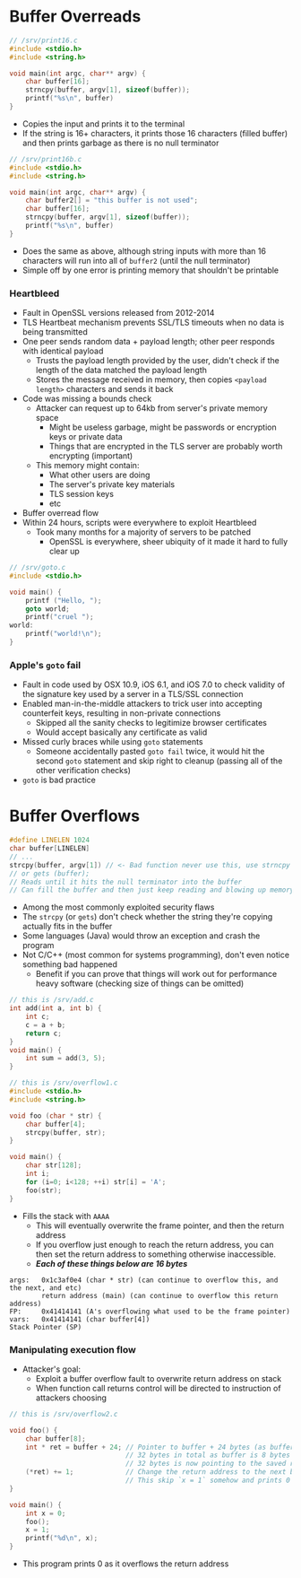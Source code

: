 # Buffer Overreads
```c
// /srv/print16.c
#include <stdio.h>
#include <string.h>

void main(int argc, char** argv) {
	char buffer[16];
	strncpy(buffer, argv[1], sizeof(buffer));
	printf("%s\n", buffer)
}
```
 - Copies the input and prints it to the terminal
 - If the string is 16+ characters, it prints those 16 characters (filled buffer) and then prints garbage as there is no null terminator

```c
// /srv/print16b.c
#include <stdio.h>
#include <string.h>

void main(int argc, char** argv) {
	char buffer2[] = "this buffer is not used";
	char buffer[16];
	strncpy(buffer, argv[1], sizeof(buffer));
	printf("%s\n", buffer)
}
```
 - Does the same as above, although string inputs with more than 16 characters will run into all of `buffer2` (until the null terminator)
 - Simple off by one error is printing memory that shouldn't be printable

### Heartbleed
 - Fault in OpenSSL versions released from 2012-2014
 - TLS Heartbeat mechanism prevents SSL/TLS timeouts when no data is being transmitted
 - One peer sends random data + payload length; other peer responds with identical payload
	 - Trusts the payload length provided by the user, didn't check if the length of the data matched the payload length
	 - Stores the message received in memory, then copies `<payload length>` characters and sends it back
 - Code was missing a bounds check
	 - Attacker can request up to 64kb from server's private memory space
		 - Might be useless garbage, might be passwords or encryption keys or private data
		 - Things that are encrypted in the TLS server are probably worth encrypting (important)
	 - This memory might contain:
		 - What other users are doing
		 - The server's private key materials
		 - TLS session keys
		 - etc
 - Buffer overread flow
 - Within 24 hours, scripts were everywhere to exploit Heartbleed
	 - Took many months for a majority of servers to be patched
		 - OpenSSL is everywhere, sheer ubiquity of it made it hard to fully clear up


```c
// /srv/goto.c
#include <stdio.h>

void main() {
	printf ("Hello, ");
	goto world;
	printf("cruel ");
world:
	printf("world!\n");
}
```
### Apple's `goto` fail
 - Fault in code used by OSX 10.9, iOS 6.1, and iOS 7.0 to check validity of the signature key used by a server in a TLS/SSL connection
 - Enabled man-in-the-middle attackers to trick user into accepting counterfeit keys, resulting in non-private connections
	 - Skipped all the sanity checks to legitimize browser certificates
	 - Would accept basically any certificate as valid
 - Missed curly braces while using `goto` statements
	 - Someone accidentally pasted `goto fail` twice, it would hit the second `goto` statement and skip right to cleanup (passing all of the other verification checks)
 - `goto` is bad practice

# Buffer Overflows
```c
#define LINELEN 1024
char buffer[LINELEN]
// ...
strcpy(buffer, argv[1]) // <- Bad function never use this, use strncpy
// or gets (buffer);
// Reads until it hits the null terminator into the buffer
// Can fill the buffer and then just keep reading and blowing up memory
```
 - Among the most commonly exploited security flaws
 - The `strcpy` (or `gets`) don't check whether the string they're copying actually fits in the buffer
 - Some languages (Java) would throw an exception and crash the program
 - Not C/C++ (most common for systems programming), don't even notice something bad happened
	 - Benefit if you can prove that things will work out for performance heavy software (checking size of things can be omitted)
```c
// this is /srv/add.c
int add(int a, int b) {
	int c;
	c = a + b;
	return c;
}
void main() {
	int sum = add(3, 5);
}
```
```c
// this is /srv/overflow1.c
#include <stdio.h>
#include <string.h>

void foo (char * str) {
	char buffer[4];
	strcpy(buffer, str);
}

void main() {
	char str[128];
	int i;
	for (i=0; i<128; ++i) str[i] = 'A';
	foo(str);
}
```
 - Fills the stack with `AAAA`
	 - This will eventually overwrite the frame pointer, and then the return address
	 - If you overflow just enough to reach the return address, you can then set the return address to something otherwise inaccessible.
	 - ***Each of these things below are 16 bytes***
```
args:   0x1c3af0e4 (char * str) (can continue to overflow this, and the next, and etc)
		return address (main) (can continue to overflow this return address)
FP:	    0x41414141 (A's overflowing what used to be the frame pointer)
vars:	0x41414141 (char buffer[4])
Stack Pointer (SP)
```

### Manipulating execution flow
 - Attacker's goal:
	 - Exploit a buffer overflow fault to overwrite return address on stack
	 - When function call returns control will be directed to instruction of attackers choosing
```c
// this is /srv/overflow2.c

void foo() {
	char buffer[8];
	int * ret = buffer + 24; // Pointer to buffer + 24 bytes (as buffer is a char)
							 // 32 bytes in total as buffer is 8 bytes
							 // 32 bytes is now pointing to the saved return address
	(*ret) += 1;             // Change the return address to the next byte
							 // This skip `x = 1` somehow and prints 0
}

void main() {
	int x = 0;
	foo();
	x = 1;
	printf("%d\n", x);
}
```
 - This program prints 0 as it overflows the return address
